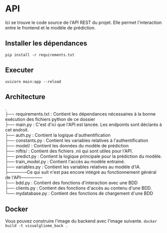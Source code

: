 # API
Ici se trouve le code source de l'API REST du projet.
Elle permet l'interaction entre le frontend et le modèle de prédiction.
## Installer les dépendances
```pip install -r requirements.txt```
## Executer
```uvicorn main:app --reload```
## Architecture
. <br>
├── requirements.txt : Contient les dépendances nécessaires à la bonne exécution des fichiers python de ce dossier <br>
├── main.py : C'est d'ici que l'API est lancée. Les endpoints sont déclarés à cet endroit. <br>
├── auth.py :  Contient la logique d'authentification <br> 
├── constants.py : Contient les variables relatives à l'authentification<br>
├── model/ : Contient les données du modèle de prédiction<br>
├── niftis/ : Contient des fichiers .nii qui sont utiles pour l'API.<br>
├── predict.py : Contient la logique principale pour la prédiction  du modèle.<br>
├── train_model.py : Contient l'accès au modèle entrainé.<br>
├── variables.py : Contient les variables relatives au modèle d'IA.<br>
├──────Ce qui suit n'est pas encore intégré au fonctionnement général de l'API───────<br>
├── bdd.py : Contient des fonctions d'interaction avec une BDD <br>
├── clients.py : Contient des fonctions d'accès au contenu d'une BDD.<br>
└── mydatabase.py : Contient des fonctions de chargement d'une BDD
## Docker
Vous pouvez construire l'image du backend avec l'image suivante.
```docker build -t visualgliome_back .```